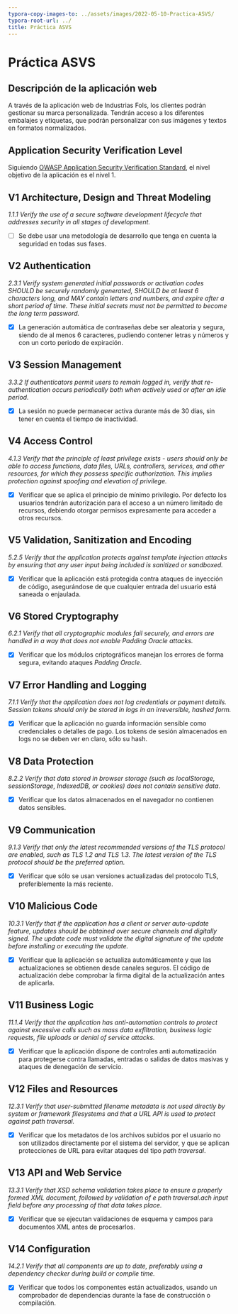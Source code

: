 ```yaml
---
typora-copy-images-to: ../assets/images/2022-05-10-Practica-ASVS/
typora-root-url: ../
title: Práctica ASVS
---
```


# Práctica ASVS

## Descripción de la aplicación web

A través de la aplicación web de Industrias Fols, los clientes podrán gestionar su marca personalizada. Tendrán acceso a los diferentes embalajes y etiquetas, que podrán personalizar con sus imágenes y textos en formatos normalizados.

## Application Security Verification Level

Siguiendo [OWASP Application Security Verification Standard](https://raw.githubusercontent.com/OWASP/ASVS/v4.0.3/4.0/OWASP%20Application%20Security%20Verification%20Standard%204.0.3-en.pdf), el nivel objetivo de la aplicación es el nivel 1.

## V1 Architecture, Design and Threat Modeling

*1.1.1 Verify the use of a secure software development lifecycle that addresses security in all stages of development.*

- [ ] Se debe usar una metodología de desarrollo que tenga en cuenta la seguridad en todas sus fases.

## V2 Authentication

*2.3.1 Verify system generated initial passwords or activation codes SHOULD be securely randomly generated, SHOULD be at least 6 characters long, and MAY contain letters and numbers, and expire after a short period of time. These initial secrets must not be permitted to become the long term password.*

- [x] La generación automática de contraseñas debe ser aleatoria y segura, siendo de al menos 6 caracteres, pudiendo contener letras y números y con un corto periodo de expiración.

## V3 Session Management

*3.3.2 If authenticators permit users to remain logged in, verify that re-authentication occurs periodically both when actively used or after an idle period.*

- [x] La sesión no puede permanecer activa durante más de 30 días, sin tener en cuenta el tiempo de inactividad.

## V4 Access Control

*4.1.3 Verify that the principle of least privilege exists - users should only be able to access functions, data files, URLs, controllers, services, and other resources, for which they possess specific authorization. This implies protection against
spoofing and elevation of privilege.*

- [x] Verificar que se aplica el principio de mínimo privilegio. Por defecto los usuarios tendrán autorización para el acceso a un número limitado de recursos, debiendo otorgar permisos expresamente para acceder a otros recursos.

## V5 Validation, Sanitization and Encoding

*5.2.5 Verify that the application protects against template injection attacks by ensuring that any user input being included is sanitized or sandboxed.*

- [x] Verificar que la aplicación está protegida contra ataques de inyección de código, asegurándose de que cualquier entrada del usuario está saneada o enjaulada.

## V6 Stored Cryptography

*6.2.1 Verify that all cryptographic modules fail securely, and errors are handled in a way that does not enable Padding Oracle attacks.*

- [x] Verificar que los módulos criptográficos manejan los errores de forma segura, evitando ataques *Padding Oracle*.

## V7 Error Handling and Logging

*7.1.1 Verify that the application does not log credentials or payment details. Session tokens should only be stored in logs in an irreversible, hashed form.*

- [x] Verificar que la aplicación no guarda información sensible como credenciales o detalles de pago. Los tokens de sesión almacenados en logs no se deben ver en claro, sólo su hash.

## V8 Data Protection

*8.2.2 Verify that data stored in browser storage (such as localStorage, sessionStorage, IndexedDB, or cookies) does not contain sensitive data.*

- [x] Verificar que los datos almacenados en el navegador no contienen datos sensibles.

## V9 Communication

*9.1.3 Verify that only the latest recommended versions of the TLS protocol are enabled, such as TLS 1.2 and TLS 1.3. The latest version of the TLS protocol should be the preferred option.*

- [x] Verificar que sólo se usan versiones actualizadas del protocolo TLS, preferiblemente la más reciente.

## V10 Malicious Code

*10.3.1 Verify that if the application has a client or server auto-update feature, updates should be obtained over secure channels and digitally signed. The update code must validate the digital signature of the update before installing or executing the update.*

- [x] Verificar que la aplicación se actualiza automáticamente y que las actualizaciones se obtienen desde canales seguros. El código de actualización debe comprobar la firma digital de la actualización antes de aplicarla.

## V11 Business Logic

*11.1.4 Verify that the application has anti-automation controls to protect against excessive calls such as mass data exfiltration, business logic requests, file uploads or denial of service attacks.*

- [x] Verificar que la aplicación dispone de controles anti automatización para protegerse contra llamadas, entradas o salidas de datos masivas y ataques de denegación de servicio.

## V12 Files and Resources

*12.3.1 Verify that user-submitted filename metadata is not used directly by system or framework filesystems and that a URL API is used to protect against path traversal.*

- [x] Verificar que los metadatos de los archivos subidos por el usuario no son utilizados directamente por el sistema del servidor, y que se aplican protecciones de URL para evitar ataques del tipo *path traversal*.

## V13 API and Web Service

*13.3.1 Verify that XSD schema validation takes place to ensure a properly formed XML document, followed by validation of e path traversal.ach input field before any processing of that data takes place.*

- [x] Verificar que se ejecutan validaciones de esquema y campos para documentos XML antes de procesarlos.

## V14 Configuration

*14.2.1 Verify that all components are up to date, preferably using a dependency checker during build or compile time.*

- [x] Verificar que todos los componentes están actualizados, usando un comprobador de dependencias durante la fase de construcción o compilación.